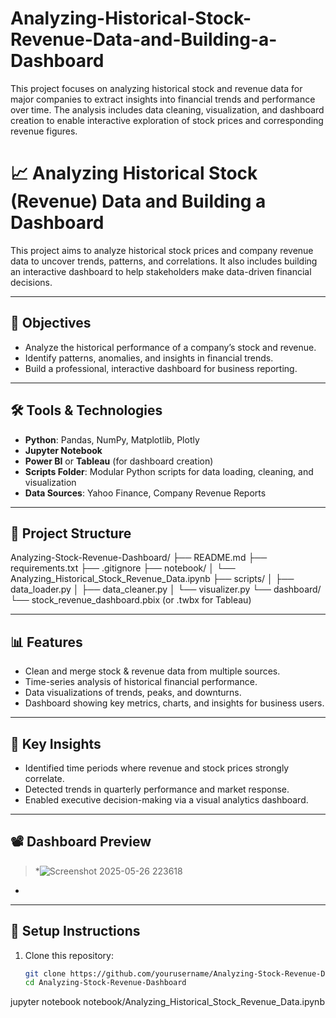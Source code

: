 # Analyzing-Historical-Stock-Revenue-Data-and-Building-a-Dashboard
This project focuses on analyzing historical stock and revenue data for major companies to extract insights into financial trends and performance over time. The analysis includes data cleaning, visualization, and dashboard creation to enable interactive exploration of stock prices and corresponding revenue figures.

# 📈 Analyzing Historical Stock (Revenue) Data and Building a Dashboard

This project aims to analyze historical stock prices and company revenue data to uncover trends, patterns, and correlations. It also includes building an interactive dashboard to help stakeholders make data-driven financial decisions.

---

## 🚀 Objectives

- Analyze the historical performance of a company’s stock and revenue.
- Identify patterns, anomalies, and insights in financial trends.
- Build a professional, interactive dashboard for business reporting.

---

## 🛠️ Tools & Technologies

- **Python**: Pandas, NumPy, Matplotlib, Plotly
- **Jupyter Notebook**
- **Power BI** or **Tableau** (for dashboard creation)
- **Scripts Folder**: Modular Python scripts for data loading, cleaning, and visualization
- **Data Sources**: Yahoo Finance, Company Revenue Reports

---

## 📂 Project Structure

Analyzing-Stock-Revenue-Dashboard/
├── README.md
├── requirements.txt
├── .gitignore
├── notebook/
│ └── Analyzing_Historical_Stock_Revenue_Data.ipynb
├── scripts/
│ ├── data_loader.py
│ ├── data_cleaner.py
│ └── visualizer.py
└── dashboard/
└── stock_revenue_dashboard.pbix (or .twbx for Tableau)


---

## 📊 Features

- Clean and merge stock & revenue data from multiple sources.
- Time-series analysis of historical financial performance.
- Data visualizations of trends, peaks, and downturns.
- Dashboard showing key metrics, charts, and insights for business users.

---

## 📌 Key Insights

- Identified time periods where revenue and stock prices strongly correlate.
- Detected trends in quarterly performance and market response.
- Enabled executive decision-making via a visual analytics dashboard.

---

## 📽️ Dashboard Preview

> *![Screenshot 2025-05-26 223618](https://github.com/user-attachments/assets/613d420a-5a3b-4813-8575-4f21c7d16f07)
*

---

## 🔧 Setup Instructions

1. Clone this repository:
   ```bash
   git clone https://github.com/yourusername/Analyzing-Stock-Revenue-Dashboard.git
   cd Analyzing-Stock-Revenue-Dashboard


jupyter notebook notebook/Analyzing_Historical_Stock_Revenue_Data.ipynb
